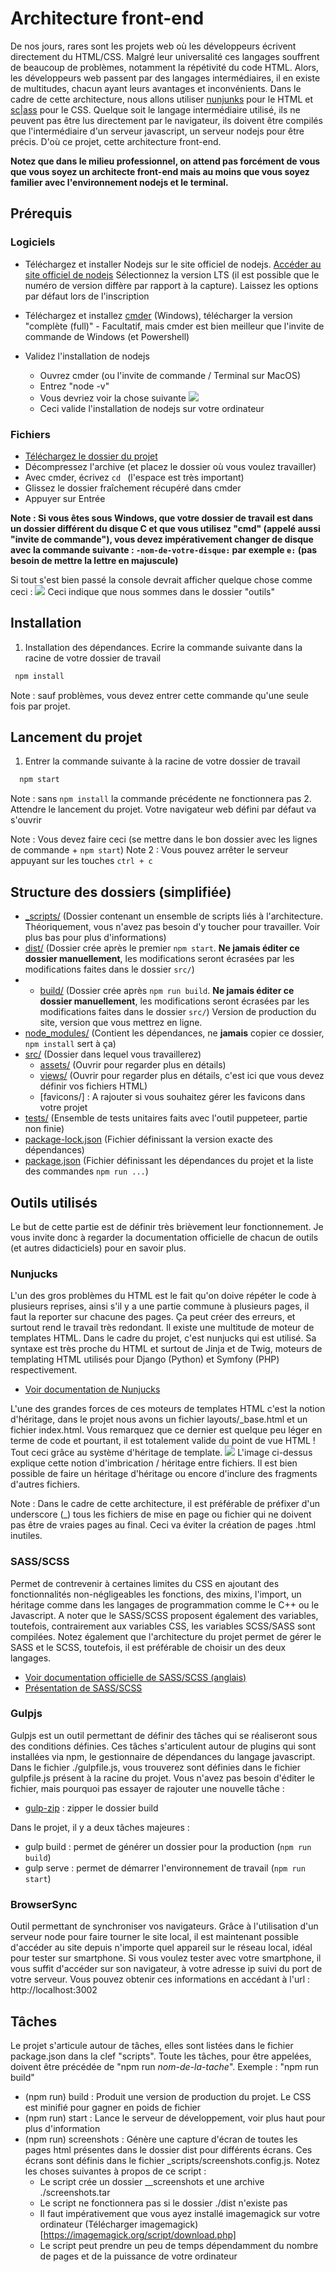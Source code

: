 # Architecture front-end

De nos jours, rares sont les projets web où les développeurs écrivent directement du HTML/CSS. Malgré leur universalité ces langages souffrent de beaucoup de problèmes, notamment la répétivité du code HTML. Alors, les développeurs web passent par des langages intermédiaires, il en existe de multitudes, chacun ayant leurs avantages et inconvénients. Dans le cadre de cette architecture, nous allons utiliser [nunjunks](https://mozilla.github.io/nunjucks/) pour le HTML et [sc|ass](https://sass-lang.com/) pour le CSS. Quelque soit le langage intermédiaire utilisé, ils ne peuvent pas être lus directement par le navigateur, ils doivent être compilés que l'intermédiaire d'un serveur javascript, un serveur nodejs pour être précis. D'où ce projet, cette architecture front-end.

**Notez que dans le milieu professionnel, on attend pas forcément de vous que vous soyez un architecte front-end mais au moins que vous soyez familier avec l'environnement nodejs et le terminal.**

## Prérequis

### Logiciels
- Téléchargez et installer Nodejs sur le site officiel de nodejs. [Accéder au site officiel de nodejs](https://nodejs.org/en/)
  Sélectionnez la version LTS (il est possible que le numéro de version diffère par rapport à la capture). Laissez les options par défaut lors de l'inscription

- Téléchargez et installez [cmder](https://cmder.net/) (Windows), télécharger la version "complète (full)" - Facultatif, mais cmder est bien meilleur que l'invite de commande de Windows (et Powershell)
- Validez l'installation de nodejs
  - Ouvrez cmder (ou l'invite de commande / Terminal sur MacOS)
  - Entrez "node -v"
  - Vous devriez voir la chose suivante
  ![](_sources-LISEZ-MOI/cmder.jpg)
  - Ceci valide l'installation de nodejs sur votre ordinateur

### Fichiers
- [Téléchargez le dossier du projet](https://downgit.github.io/#/home?url=https://github.com/DanYellow/cours/tree/main/integration-web-s2/outils/archi-fe)
- Décompressez l'archive (et placez le dossier où vous voulez travailler)
- Avec cmder, écrivez `cd ` (l'espace est très important)
- Glissez le dossier fraîchement récupéré dans cmder
- Appuyer sur Entrée

**Note : Si vous êtes sous Windows, que votre dossier de travail est dans un dossier différent du disque C et que vous utilisez "cmd" (appelé aussi "invite de commande"), vous devez impérativement changer de disque avec la commande suivante : `-nom-de-votre-disque:` par exemple `e:` (pas besoin de mettre la lettre en majuscule)**

Si tout s'est bien passé la console devrait afficher quelque chose comme ceci :
![](_sources-LISEZ-MOI/chemin-change.png)
Ceci indique que nous sommes dans le dossier "outils"

## Installation
1. Installation des dépendances. Ecrire la commande suivante dans la racine de votre dossier de travail
  ```sh
   npm install
  ```
Note : sauf problèmes, vous devez entrer cette commande qu'une seule fois par projet.

## Lancement du projet
1. Entrer la commande suivante à la racine de votre dossier de travail
  ```sh
    npm start
  ```
  Note : sans `npm install` la commande précédente ne fonctionnera pas
2. Attendre le lancement du projet. Votre navigateur web défini par défaut va s'ouvrir

Note : Vous devez faire ceci (se mettre dans le bon dossier avec les lignes de commande + `npm start`)
Note 2 : Vous pouvez arrêter le serveur appuyant sur les touches `ctrl + c`

## Structure des dossiers (simplifiée)
* [_scripts/](.\archi-fe\dist) (Dossier contenant un ensemble de scripts liés à l'architecture. Théoriquement, vous n'avez pas besoin d'y toucher pour travailler. Voir plus bas pour plus d'informations)
* [dist/](.\archi-fe\dist) (Dossier crée après le premier `npm start`. **Ne jamais éditer ce dossier manuellement**, les modifications seront écrasées par les modifications faites dans le dossier `src/`)
* * [build/](.\archi-fe\build) (Dossier crée après `npm run build`. **Ne jamais éditer ce dossier manuellement**, les modifications seront écrasées par les modifications faites dans le dossier `src/`) Version de production du site, version que vous mettrez en ligne.
* [node_modules/](.\archi-fe\node_modules) (Contient les dépendances, ne **jamais** copier ce dossier, `npm install` sert à ça)
* [src/](.\archi-fe\src) (Dossier dans lequel vous travaillerez)
  * [assets/](.\archi-fe\src\assets) (Ouvrir pour regarder plus en détails)
  * [views/](.\archi-fe\src\views) (Ouvrir pour regarder plus en détails, c'est ici que vous devez définir vos fichiers HTML)
  * [favicons/] : A rajouter si vous souhaitez gérer les favicons dans votre projet
* [tests/](.\archi-fe\tests) (Ensemble de tests unitaires faits avec l'outil puppeteer, partie non finie)
* [package-lock.json](.\archi-fe\package-lock.json) (Fichier définissant la version exacte des dépendances)
* [package.json](.\archi-fe\package.json) (Fichier définissant les dépendances du projet et la liste des commandes `npm run ...`)

## Outils utilisés
Le but de cette partie est de définir très brièvement leur fonctionnement. Je vous invite donc à regarder la documentation officielle de chacun de outils (et autres didacticiels) pour en savoir plus.

### Nunjucks
L'un des gros problèmes du HTML est le fait qu'on doive répéter le code à plusieurs reprises, ainsi s'il y a une partie commune à plusieurs pages, il faut la reporter sur chacune des pages. Ça peut créer des erreurs, et surtout rend le travail très redondant. Il existe une multitude de moteur de templates HTML. Dans le cadre du projet, c'est nunjucks qui est utilisé. Sa syntaxe est très proche du HTML et surtout de Jinja et de Twig, moteurs de templating HTML utilisés pour Django (Python) et Symfony (PHP) respectivement.
* [Voir documentation de Nunjucks](https://mozilla.github.io/nunjucks/)
  
L'une des grandes forces de ces moteurs de templates HTML c'est la notion d'héritage, dans le projet nous avons un fichier layouts/\_base.html et un fichier index.html. Vous remarquez que ce dernier est quelque peu léger en terme de code et pourtant, il est totalement valide du point de vue HTML ! Tout ceci grâce au système d'héritage de template.
![](_sources-LISEZ-MOI/nunjucks.jpg)
L'image ci-dessus explique cette notion d'imbrication / héritage entre fichiers. Il est bien possible de faire un héritage d'héritage ou encore d'inclure des fragments d'autres fichiers.

Note : Dans le cadre de cette architecture, il est préférable de préfixer d'un underscore (\_) tous les fichiers de mise en page ou fichier qui ne doivent pas être de vraies pages au final. Ceci va éviter la création de pages .html inutiles.


### SASS/SCSS
Permet de contrevenir à certaines limites du CSS en ajoutant des fonctionnalités non-négligeables les fonctions, des mixins, l'import, un héritage comme dans les langages de programmation comme le C++ ou le Javascript. A noter que le SASS/SCSS proposent également des variables, toutefois, contrairement aux variables CSS, les variables SCSS/SASS sont compilées.
Notez également que l'architecture du projet permet de gérer le SASS et le SCSS, toutefois, il est préférable de choisir un des deux langages.
* [Voir documentation officielle de SASS/SCSS (anglais)](https://sass-lang.com/)
* [Présentation de SASS/SCSS](https://la-cascade.io/se-lancer-dans-sass/)

### Gulpjs
Gulpjs est un outil permettant de définir des tâches qui se réaliseront sous des conditions définies. Ces tâches s'articulent autour de plugins qui sont installées via npm, le gestionnaire de dépendances du langage javascript. Dans le fichier ./gulpfile.js, vous trouverez  sont définies dans le fichier gulpfile.js présent à la racine du projet. Vous n'avez pas besoin d'éditer le fichier, mais pourquoi pas essayer de rajouter une nouvelle tâche :
* [gulp-zip](https://github.com/sindresorhus/gulp-zip) : zipper le dossier build

Dans le projet, il y a deux tâches majeures :
* gulp build : permet de générer un dossier pour la production (`npm run build`)
* gulp serve : permet de démarrer l'environnement de travail (`npm run start`)

### BrowserSync
Outil permettant de synchroniser vos navigateurs. Grâce à l'utilisation d'un serveur node pour faire tourner le site local, il est maintenant possible d'accéder au site depuis n'importe quel appareil sur le réseau local, idéal pour tester sur smartphone. Si vous voulez tester avec votre smartphone, il vous suffit d'accéder sur son navigateur, à votre adresse ip suivi du port de votre serveur. Vous pouvez obtenir ces informations en accédant à l'url : http://localhost:3002

## Tâches
Le projet s'articule autour de tâches, elles sont listées dans le fichier package.json dans la clef "scripts". Toute les tâches, pour être appelées, doivent être précédée de "npm run _nom-de-la-tache_". Exemple : "npm run build"
* (npm run) build : Produit une version de production du projet. Le CSS est minifié pour gagner en poids de fichier
* (npm run) start : Lance le serveur de développement, voir plus haut pour plus d'information
* (npm run) screenshots : Génère une capture d'écran de toutes les pages html présentes dans le dossier dist pour différents écrans. Ces écrans sont définis dans le fichier _scripts/screenshots.config.js. Notez les choses suivantes à propos de ce script :
  * Le script crée un dossier __screenshots et une archive ./screenshots.tar
  * Le script ne fonctionnera pas si le dossier ./dist n'existe pas
  * Il faut impérativement que vous ayez installé imagemagick sur votre ordinateur (Télécharger imagemagick)[https://imagemagick.org/script/download.php]
  * Le script peut prendre un peu de temps dépendamment du nombre de pages et de la puissance de votre ordinateur